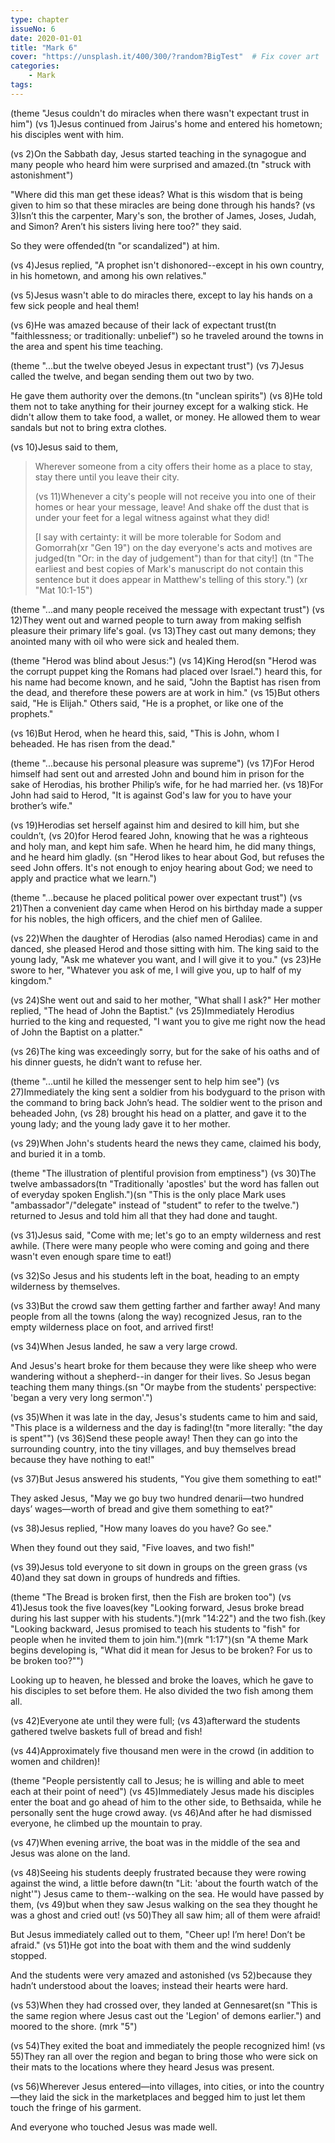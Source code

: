 ```yaml
---
type: chapter
issueNo: 6
date: 2020-01-01
title: "Mark 6"
cover: "https://unsplash.it/400/300/?random?BigTest"  # Fix cover art
categories:
    - Mark
tags:
---
```


(theme "Jesus couldn't do miracles when there wasn't expectant trust in him")
(vs 1)Jesus continued from Jairus's home and entered his hometown; his disciples went with him.

(vs 2)On the Sabbath day, Jesus started teaching in the synagogue and many people who heard him were surprised and amazed.(tn "struck with astonishment")

"Where did this man get these ideas?  What is this wisdom that is being given to him so that these miracles are being done through his hands?  (vs 3)Isn’t this the carpenter, Mary's son, the brother of James, Joses, Judah, and Simon?  Aren’t his sisters living here too?" they said.

So they were offended(tn "or scandalized") at him.

(vs 4)Jesus replied, "A prophet isn't dishonored--except in his own country, in his hometown, and among his own relatives."  

(vs 5)Jesus wasn't able to do miracles there, except to lay his hands on a few sick people and heal them!

(vs 6)He was amazed because of their lack of expectant trust(tn "faithlessness; or traditionally: unbelief") so he traveled around the towns in the area and spent his time teaching.

(theme "...but the twelve obeyed Jesus in expectant trust")
(vs 7)Jesus called the twelve, and began sending them out two by two.

He gave them authority over the demons.(tn "unclean spirits")  (vs 8)He told them not to take anything for their journey except for a walking stick.  He didn't allow them to take food, a wallet, or money.  He allowed them to wear sandals but not to bring extra clothes.

(vs 10)Jesus said to them,

>Wherever someone from a city offers their home as a place to stay, stay there until you leave their city.
>
>(vs 11)Whenever a city's people will not receive you into one of their homes or hear your message, leave!  And shake off the dust that is under your feet for a legal witness against what they did!
>
>[I say with certainty: it will be more tolerable for Sodom and Gomorrah(xr "Gen 19") on the day everyone's acts and motives are judged(tn "Or: in the day of judgement") than for that city!] (tn "The earliest and best copies of Mark's manuscript do not contain this sentence but it does appear in Matthew's telling of this story.") (xr "Mat 10:1-15")

(theme "...and many people received the message with expectant trust")
(vs 12)They went out and warned people to turn away from making selfish pleasure their primary life's goal.  (vs 13)They cast out many demons; they anointed many with oil who were sick and healed them.

(theme "Herod was blind about Jesus:")
(vs 14)King Herod(sn "Herod was the corrupt puppet king the Romans had placed over Israel.") heard this, for his name had become known, and he said, "John the Baptist has risen from the dead, and therefore these powers are at work in him."  (vs 15)But others said, "He is Elijah." Others said, "He is a prophet, or like one of the prophets."

(vs 16)But Herod, when he heard this, said, "This is John, whom I beheaded. He has risen from the dead."

(theme "...because his personal pleasure was supreme")
(vs 17)For Herod himself had sent out and arrested John and bound him in prison for the sake of Herodias, his brother Philip’s wife, for he had married her.  (vs 18)For John had said to Herod, "It is against God's law for you to have your brother’s wife."

(vs 19)Herodias set herself against him and desired to kill him, but she couldn’t,  (vs 20)for Herod feared John, knowing that he was a righteous and holy man, and kept him safe. When he heard him, he did many things, and he heard him gladly. (sn "Herod likes to hear about God, but refuses the seed John offers.  It's not enough to enjoy hearing about God; we need to apply and practice what we learn.")

(theme "...because he placed political power over expectant trust")
(vs 21)Then a convenient day came when Herod on his birthday made a supper for his nobles, the high officers, and the chief men of Galilee.

(vs 22)When the daughter of Herodias (also named Herodias) came in and danced, she pleased Herod and those sitting with him. The king said to the young lady, "Ask me whatever you want, and I will give it to you."  (vs 23)He swore to her, "Whatever you ask of me, I will give you, up to half of my kingdom."

(vs 24)She went out and said to her mother, "What shall I ask?"  Her mother replied, "The head of John the Baptist."  (vs 25)Immediately Herodius hurried to the king and requested, "I want you to give me right now the head of John the Baptist on a platter."

(vs 26)The king was exceedingly sorry, but for the sake of his oaths and of his dinner guests, he didn’t want to refuse her.

(theme "...until he killed the messenger sent to help him see")
(vs 27)Immediately the king sent a soldier from his bodyguard to the prison with the command to bring back John’s head.  The soldier went to the prison and beheaded John,  (vs 28) brought his head on a platter, and gave it to the young lady; and the young lady gave it to her mother.

(vs 29)When John's students heard the news they came, claimed his body, and buried it in a tomb.

(theme "The illustration of plentiful provision from emptiness")
(vs 30)The twelve ambassadors(tn "Traditionally 'apostles' but the word has fallen out of everyday spoken English.")(sn "This is the only place Mark uses "ambassador"/"delegate" instead of "student" to refer to the twelve.") returned to Jesus and told him all that they had done and taught.

(vs 31)Jesus said, "Come with me; let's go to an empty wilderness and rest awhile.  (There were many people who were coming and going and there wasn't even enough spare time to eat!)

(vs 32)So Jesus and his students left in the boat, heading to an empty wilderness by themselves.

(vs 33)But the crowd saw them getting farther and farther away!  And many people from all the towns (along the way) recognized Jesus, ran to the empty wilderness place on foot, and arrived first!

(vs 34)When Jesus landed, he saw a very large crowd.

And Jesus's heart broke for them because they were like sheep who were wandering without a shepherd--in danger for their lives.  So Jesus began teaching them many things.(sn "Or maybe from the students' perspective: 'began a very very long sermon'.")

(vs 35)When it was late in the day, Jesus's students came to him and said, "This place is a wilderness and the day is fading!(tn "more literally: "the day is spent"")  (vs 36)Send these people away!  Then they can go into the surrounding country, into the tiny villages, and buy themselves bread because they have nothing to eat!"

(vs 37)But Jesus answered his students, "You give them something to eat!"

They asked Jesus, "May we go buy two hundred denarii—two hundred days’ wages—worth of bread and give them something to eat?"

(vs 38)Jesus replied, "How many loaves do you have?  Go see."

When they found out they said, "Five loaves, and two fish!"

(vs 39)Jesus told everyone to sit down in groups on the green grass (vs 40)and they sat down in groups of hundreds and fifties.

(theme "The Bread is broken first, then the Fish are broken too")
(vs 41)Jesus took the five loaves(key "Looking forward, Jesus broke bread during his last supper with his students.")(mrk "14:22") and the two fish.(key "Looking backward, Jesus promised to teach his students to "fish" for people when he invited them to join him.")(mrk "1:17")(sn "A theme Mark begins developing is, "What did it mean for Jesus to be broken?  For us to be broken too?"")

Looking up to heaven, he blessed and broke the loaves, which he gave to his disciples to set before them.  He also divided the two fish among them all.

(vs 42)Everyone ate until they were full; (vs 43)afterward the students gathered twelve baskets full of bread and fish!

(vs 44)Approximately five thousand men were in the crowd (in addition to women and children)!

(theme "People persistently call to Jesus; he is willing and able to meet each at their point of need")
(vs 45)Immediately Jesus made his disciples enter the boat and go ahead of him to the other side, to Bethsaida, while he personally sent the huge crowd away.  (vs 46)And after he had dismissed everyone, he climbed up the mountain to pray.

(vs 47)When evening arrive, the boat was in the middle of the sea and Jesus was alone on the land.

(vs 48)Seeing his students deeply frustrated because they were rowing against the wind, a little before dawn(tn "Lit: 'about the fourth watch of the night'") Jesus came to them--walking on the sea.  He would have passed by them,  (vs 49)but when they saw Jesus walking on the sea they thought he was a ghost and cried out!  (vs 50)They all saw him; all of them were afraid!

But Jesus immediately called out to them, "Cheer up! I’m here! Don’t be afraid."  (vs 51)He got into the boat with them and the wind suddenly stopped.

And the students were very amazed and astonished (vs 52)because they hadn’t understood about the loaves; instead their hearts were hard.

(vs 53)When they had crossed over, they landed at Gennesaret(sn "This is the same region where Jesus cast out the 'Legion' of demons earlier.") and moored to the shore. (mrk "5")

(vs 54)They exited the boat and immediately the people recognized him!  (vs 55)They ran all over the region and began to bring those who were sick on their mats to the locations where they heard Jesus was present.

(vs 56)Wherever Jesus entered—into villages, into cities, or into the country—they laid the sick in the marketplaces and begged him to just let them touch the fringe of his garment.

And everyone who touched Jesus was made well. ﻿
